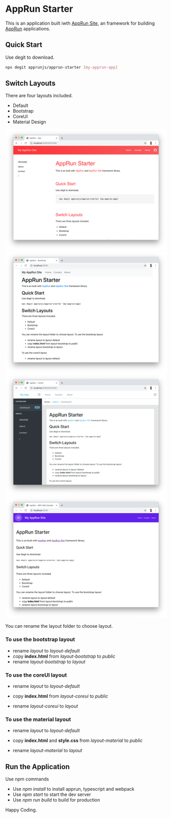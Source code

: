 # AppRun Starter

This is an application built iwth [AppRun Site](https://github.com/yysun/apprun-site), an framework for building [AppRun](https://github.com/yysun/apprun) applications.

## Quick Start

Use degit to download.

```sh
npx degit apprunjs/apprun-starter [my-apprun-app]
```

## Switch Layouts

There are four layouts included.

* Default
* Bootstrap
* CoreUI
* Material Design

![](p1.png)
![](p2.png)
![](p3.png)
![](p4.png)

You can rename the layout folder to choose layout.

### To use the bootstrap layout

* rename _layout_ to _layout-default_
* copy **index.html** from _layout-bootstrap_ to _public_
* rename _layout-bootstrap_ to _layout_

### To use the coreUI layout

* rename _layout_ to _layout-default_
* copy **index.html** from _layout-coreui_ to _public_

* rename _layout-coreui_ to _layout_


### To use the material layout

* rename _layout_ to _layout-default_
* copy **index.html** and **style.css** from _layout-material_ to _public_

* rename _layout-material_ to _layout_


## Run the Application

Use npm commands

* Use _npm install_ to install apprun, typescript and webpack
* Use _npm start_ to start the dev server
* Use _npm run build_ to build for production

Happy Coding.